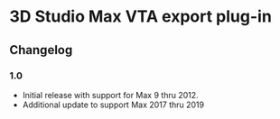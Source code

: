 # 3D Studio Max VTA export plug-in

## Changelog

### 1.0
* Initial release with support for Max 9 thru 2012.
* Additional update to support Max 2017 thru 2019
